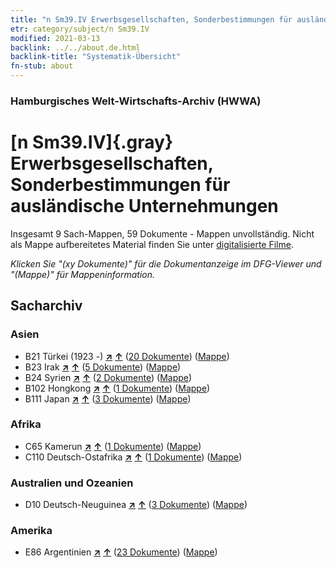 ```yaml
---
title: "n Sm39.IV Erwerbsgesellschaften, Sonderbestimmungen für ausländische Unternehmungen"
etr: category/subject/n Sm39.IV
modified: 2021-03-13
backlink: ../../about.de.html
backlink-title: "Systematik-Übersicht"
fn-stub: about
---
```


### Hamburgisches Welt-Wirtschafts-Archiv (HWWA)
# [n Sm39.IV]{.gray}&#8201; Erwerbsgesellschaften, Sonderbestimmungen für ausländische Unternehmungen&#160; 




Insgesamt 9 Sach-Mappen, 59 Dokumente - Mappen unvollständig.
Nicht als Mappe aufbereitetes Material finden Sie unter [digitalisierte Filme](/film/h1_sh).

_Klicken Sie "(xy Dokumente)" für die Dokumentanzeige im DFG-Viewer und "(Mappe)" für Mappeninformation._

## Sacharchiv




### Asien

- B21 Türkei (1923 -) [**&nearr;**](../../../geo/i/141111/about.de.html "Türkei (1923 -) (alle Mappen)") [**&uarr;**](../../../geo/about.de.html#B21 "Ländersystematik") (<a href="https://pm20.zbw.eu/dfgview/sh/141111,145844" title="über: Türkei (1923 -) : Erwerbsgesellschaften, Sonderbestimmungen für ausländische Unternehmungen" target="_blank">20 Dokumente</a>) ([Mappe](http://purl.org/pressemappe20/folder/sh/141111,145844))
- B23 Irak [**&nearr;**](../../../geo/i/141113/about.de.html "Irak (alle Mappen)") [**&uarr;**](../../../geo/about.de.html#B23 "Ländersystematik") (<a href="https://pm20.zbw.eu/dfgview/sh/141113,145844" title="über: Irak : Erwerbsgesellschaften, Sonderbestimmungen für ausländische Unternehmungen" target="_blank">5 Dokumente</a>) ([Mappe](http://purl.org/pressemappe20/folder/sh/141113,145844))
- B24 Syrien [**&nearr;**](../../../geo/i/141114/about.de.html "Syrien (alle Mappen)") [**&uarr;**](../../../geo/about.de.html#B24 "Ländersystematik") (<a href="https://pm20.zbw.eu/dfgview/sh/141114,145844" title="über: Syrien : Erwerbsgesellschaften, Sonderbestimmungen für ausländische Unternehmungen" target="_blank">2 Dokumente</a>) ([Mappe](http://purl.org/pressemappe20/folder/sh/141114,145844))
- B102 Hongkong [**&nearr;**](../../../geo/i/141268/about.de.html "Hongkong (alle Mappen)") [**&uarr;**](../../../geo/about.de.html#B102 "Ländersystematik") (<a href="https://pm20.zbw.eu/dfgview/sh/141268,145844" title="über: Hongkong : Erwerbsgesellschaften, Sonderbestimmungen für ausländische Unternehmungen" target="_blank">1 Dokumente</a>) ([Mappe](http://purl.org/pressemappe20/folder/sh/141268,145844))
- B111 Japan [**&nearr;**](../../../geo/i/141272/about.de.html "Japan (alle Mappen)") [**&uarr;**](../../../geo/about.de.html#B111 "Ländersystematik") (<a href="https://pm20.zbw.eu/dfgview/sh/141272,145844" title="über: Japan : Erwerbsgesellschaften, Sonderbestimmungen für ausländische Unternehmungen" target="_blank">3 Dokumente</a>) ([Mappe](http://purl.org/pressemappe20/folder/sh/141272,145844))

### Afrika

- C65 Kamerun [**&nearr;**](../../../geo/i/141410/about.de.html "Kamerun (alle Mappen)") [**&uarr;**](../../../geo/about.de.html#C65 "Ländersystematik") (<a href="https://pm20.zbw.eu/dfgview/sh/141410,145844" title="über: Kamerun : Erwerbsgesellschaften, Sonderbestimmungen für ausländische Unternehmungen" target="_blank">1 Dokumente</a>) ([Mappe](http://purl.org/pressemappe20/folder/sh/141410,145844))
- C110 Deutsch-Ostafrika [**&nearr;**](../../../geo/i/141471/about.de.html "Deutsch-Ostafrika (alle Mappen)") [**&uarr;**](../../../geo/about.de.html#C110 "Ländersystematik") (<a href="https://pm20.zbw.eu/dfgview/sh/141471,145844" title="über: Deutsch-Ostafrika : Erwerbsgesellschaften, Sonderbestimmungen für ausländische Unternehmungen" target="_blank">1 Dokumente</a>) ([Mappe](http://purl.org/pressemappe20/folder/sh/141471,145844))

### Australien und Ozeanien

- D10 Deutsch-Neuguinea [**&nearr;**](../../../geo/i/141601/about.de.html "Deutsch-Neuguinea (alle Mappen)") [**&uarr;**](../../../geo/about.de.html#D10 "Ländersystematik") (<a href="https://pm20.zbw.eu/dfgview/sh/141601,145844" title="über: Deutsch-Neuguinea : Erwerbsgesellschaften, Sonderbestimmungen für ausländische Unternehmungen" target="_blank">3 Dokumente</a>) ([Mappe](http://purl.org/pressemappe20/folder/sh/141601,145844))

### Amerika

- E86 Argentinien [**&nearr;**](../../../geo/i/141692/about.de.html "Argentinien (alle Mappen)") [**&uarr;**](../../../geo/about.de.html#E86 "Ländersystematik") (<a href="https://pm20.zbw.eu/dfgview/sh/141692,145844" title="über: Argentinien : Erwerbsgesellschaften, Sonderbestimmungen für ausländische Unternehmungen" target="_blank">23 Dokumente</a>) ([Mappe](http://purl.org/pressemappe20/folder/sh/141692,145844))


